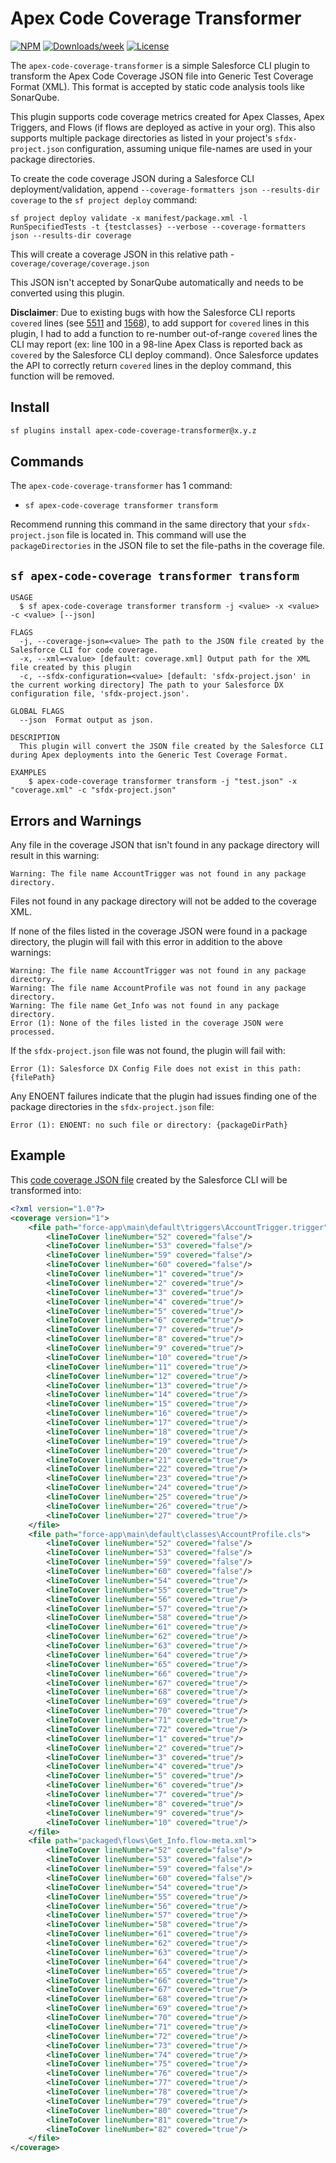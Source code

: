 # Apex Code Coverage Transformer

[![NPM](https://img.shields.io/npm/v/apex-code-coverage-transformer.svg?label=apex-code-coverage-transformer)](https://www.npmjs.com/package/apex-code-coverage-transformer) [![Downloads/week](https://img.shields.io/npm/dw/apex-code-coverage-transformer.svg)](https://npmjs.org/package/apex-code-coverage-transformer) [![License](https://img.shields.io/badge/License-MIT-yellow.svg)](https://raw.githubusercontent.com/mcarvin8/apex-code-coverage-transformer/main/LICENSE.md)

The `apex-code-coverage-transformer` is a simple Salesforce CLI plugin to transform the Apex Code Coverage JSON file into Generic Test Coverage Format (XML). This format is accepted by static code analysis tools like SonarQube.

This plugin supports code coverage metrics created for Apex Classes, Apex Triggers, and Flows (if flows are deployed as active in your org). This also supports multiple package directories as listed in your project's `sfdx-project.json` configuration, assuming unique file-names are used in your package directories.

To create the code coverage JSON during a Salesforce CLI deployment/validation, append `--coverage-formatters json --results-dir coverage` to the `sf project deploy` command:

```
sf project deploy validate -x manifest/package.xml -l RunSpecifiedTests -t {testclasses} --verbose --coverage-formatters json --results-dir coverage
```

This will create a coverage JSON in this relative path - `coverage/coverage/coverage.json`

This JSON isn't accepted by SonarQube automatically and needs to be converted using this plugin.

**Disclaimer**: Due to existing bugs with how the Salesforce CLI reports `covered` lines (see [5511](https://github.com/forcedotcom/salesforcedx-vscode/issues/5511) and [1568](https://github.com/forcedotcom/cli/issues/1568)), to add support for `covered` lines in this plugin, I had to add a function to re-number out-of-range `covered` lines the CLI may report (ex: line 100 in a 98-line Apex Class is reported back as `covered` by the Salesforce CLI deploy command). Once Salesforce updates the API to correctly return `covered` lines in the deploy command, this function will be removed.

## Install

```bash
sf plugins install apex-code-coverage-transformer@x.y.z
```

## Commands

The `apex-code-coverage-transformer` has 1 command:

- `sf apex-code-coverage transformer transform`

Recommend running this command in the same directory that your `sfdx-project.json` file is located in. This command will use the `packageDirectories` in the JSON file to set the file-paths in the coverage file.

## `sf apex-code-coverage transformer transform`

```
USAGE
  $ sf apex-code-coverage transformer transform -j <value> -x <value> -c <value> [--json]

FLAGS
  -j, --coverage-json=<value> The path to the JSON file created by the Salesforce CLI for code coverage.
  -x, --xml=<value> [default: coverage.xml] Output path for the XML file created by this plugin
  -c, --sfdx-configuration=<value> [default: 'sfdx-project.json' in the current working directory] The path to your Salesforce DX configuration file, 'sfdx-project.json'.

GLOBAL FLAGS
  --json  Format output as json.

DESCRIPTION
  This plugin will convert the JSON file created by the Salesforce CLI during Apex deployments into the Generic Test Coverage Format.

EXAMPLES
    $ apex-code-coverage transformer transform -j "test.json" -x "coverage.xml" -c "sfdx-project.json"
```

## Errors and Warnings

Any file in the coverage JSON that isn't found in any package directory will result in this warning:

```
Warning: The file name AccountTrigger was not found in any package directory.
```

Files not found in any package directory will not be added to the coverage XML.

If none of the files listed in the coverage JSON were found in a package directory, the plugin will fail with this error in addition to the above warnings:

```
Warning: The file name AccountTrigger was not found in any package directory.
Warning: The file name AccountProfile was not found in any package directory.
Warning: The file name Get_Info was not found in any package directory.
Error (1): None of the files listed in the coverage JSON were processed.
```

If the `sfdx-project.json` file was not found, the plugin will fail with:

```
Error (1): Salesforce DX Config File does not exist in this path: {filePath}
```

Any ENOENT failures indicate that the plugin had issues finding one of the package directories in the `sfdx-project.json` file:

```
Error (1): ENOENT: no such file or directory: {packageDirPath}
```

## Example

This [code coverage JSON file](https://raw.githubusercontent.com/mcarvin8/apex-code-coverage-transformer/main/coverage_no_file_exts.json) created by the Salesforce CLI will be transformed into:

```xml
<?xml version="1.0"?>
<coverage version="1">
	<file path="force-app\main\default\triggers\AccountTrigger.trigger">
		<lineToCover lineNumber="52" covered="false"/>
		<lineToCover lineNumber="53" covered="false"/>
		<lineToCover lineNumber="59" covered="false"/>
		<lineToCover lineNumber="60" covered="false"/>
		<lineToCover lineNumber="1" covered="true"/>
		<lineToCover lineNumber="2" covered="true"/>
		<lineToCover lineNumber="3" covered="true"/>
		<lineToCover lineNumber="4" covered="true"/>
		<lineToCover lineNumber="5" covered="true"/>
		<lineToCover lineNumber="6" covered="true"/>
		<lineToCover lineNumber="7" covered="true"/>
		<lineToCover lineNumber="8" covered="true"/>
		<lineToCover lineNumber="9" covered="true"/>
		<lineToCover lineNumber="10" covered="true"/>
		<lineToCover lineNumber="11" covered="true"/>
		<lineToCover lineNumber="12" covered="true"/>
		<lineToCover lineNumber="13" covered="true"/>
		<lineToCover lineNumber="14" covered="true"/>
		<lineToCover lineNumber="15" covered="true"/>
		<lineToCover lineNumber="16" covered="true"/>
		<lineToCover lineNumber="17" covered="true"/>
		<lineToCover lineNumber="18" covered="true"/>
		<lineToCover lineNumber="19" covered="true"/>
		<lineToCover lineNumber="20" covered="true"/>
		<lineToCover lineNumber="21" covered="true"/>
		<lineToCover lineNumber="22" covered="true"/>
		<lineToCover lineNumber="23" covered="true"/>
		<lineToCover lineNumber="24" covered="true"/>
		<lineToCover lineNumber="25" covered="true"/>
		<lineToCover lineNumber="26" covered="true"/>
		<lineToCover lineNumber="27" covered="true"/>
	</file>
	<file path="force-app\main\default\classes\AccountProfile.cls">
		<lineToCover lineNumber="52" covered="false"/>
		<lineToCover lineNumber="53" covered="false"/>
		<lineToCover lineNumber="59" covered="false"/>
		<lineToCover lineNumber="60" covered="false"/>
		<lineToCover lineNumber="54" covered="true"/>
		<lineToCover lineNumber="55" covered="true"/>
		<lineToCover lineNumber="56" covered="true"/>
		<lineToCover lineNumber="57" covered="true"/>
		<lineToCover lineNumber="58" covered="true"/>
		<lineToCover lineNumber="61" covered="true"/>
		<lineToCover lineNumber="62" covered="true"/>
		<lineToCover lineNumber="63" covered="true"/>
		<lineToCover lineNumber="64" covered="true"/>
		<lineToCover lineNumber="65" covered="true"/>
		<lineToCover lineNumber="66" covered="true"/>
		<lineToCover lineNumber="67" covered="true"/>
		<lineToCover lineNumber="68" covered="true"/>
		<lineToCover lineNumber="69" covered="true"/>
		<lineToCover lineNumber="70" covered="true"/>
		<lineToCover lineNumber="71" covered="true"/>
		<lineToCover lineNumber="72" covered="true"/>
		<lineToCover lineNumber="1" covered="true"/>
		<lineToCover lineNumber="2" covered="true"/>
		<lineToCover lineNumber="3" covered="true"/>
		<lineToCover lineNumber="4" covered="true"/>
		<lineToCover lineNumber="5" covered="true"/>
		<lineToCover lineNumber="6" covered="true"/>
		<lineToCover lineNumber="7" covered="true"/>
		<lineToCover lineNumber="8" covered="true"/>
		<lineToCover lineNumber="9" covered="true"/>
		<lineToCover lineNumber="10" covered="true"/>
	</file>
	<file path="packaged\flows\Get_Info.flow-meta.xml">
		<lineToCover lineNumber="52" covered="false"/>
		<lineToCover lineNumber="53" covered="false"/>
		<lineToCover lineNumber="59" covered="false"/>
		<lineToCover lineNumber="60" covered="false"/>
		<lineToCover lineNumber="54" covered="true"/>
		<lineToCover lineNumber="55" covered="true"/>
		<lineToCover lineNumber="56" covered="true"/>
		<lineToCover lineNumber="57" covered="true"/>
		<lineToCover lineNumber="58" covered="true"/>
		<lineToCover lineNumber="61" covered="true"/>
		<lineToCover lineNumber="62" covered="true"/>
		<lineToCover lineNumber="63" covered="true"/>
		<lineToCover lineNumber="64" covered="true"/>
		<lineToCover lineNumber="65" covered="true"/>
		<lineToCover lineNumber="66" covered="true"/>
		<lineToCover lineNumber="67" covered="true"/>
		<lineToCover lineNumber="68" covered="true"/>
		<lineToCover lineNumber="69" covered="true"/>
		<lineToCover lineNumber="70" covered="true"/>
		<lineToCover lineNumber="71" covered="true"/>
		<lineToCover lineNumber="72" covered="true"/>
		<lineToCover lineNumber="73" covered="true"/>
		<lineToCover lineNumber="74" covered="true"/>
		<lineToCover lineNumber="75" covered="true"/>
		<lineToCover lineNumber="76" covered="true"/>
		<lineToCover lineNumber="77" covered="true"/>
		<lineToCover lineNumber="78" covered="true"/>
		<lineToCover lineNumber="79" covered="true"/>
		<lineToCover lineNumber="80" covered="true"/>
		<lineToCover lineNumber="81" covered="true"/>
		<lineToCover lineNumber="82" covered="true"/>
	</file>
</coverage>
```
